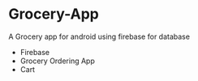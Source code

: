# Grocery-App
A Grocery app for android using firebase for database
* Firebase
* Grocery Ordering App
* Cart
